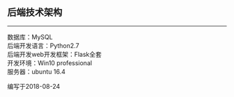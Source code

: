## 后端技术架构
---
数据库：MySQL  
后端开发语言：Python2.7    
后端开发web开发框架：Flask全套  
开发环境：Win10 professional  
服务器：ubuntu 16.4




 编写于2018-08-24
  